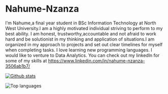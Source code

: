 # Nahume-Nzanza

l'm Nahume,a final year student in BSc Information Technology at North West University.I am a highly motivated individual striving to perform to my best ability. I am honest, trustworthy,accountable and not afraid to work hard and be solutionist in my thinking and application of situations.I am organized in my approach to projects and set out clear timelines for myself when completing tasks. I love learning new programming languages. I would like to venture to Data Analytics. You can check out my linkedln for some of my skills at https://www.linkedin.com/in/nahume-nzanza-3506ab1b7/



[![Github stats](https://github-readme-stats.vercel.app/api?username=nahume24)](https://github.com/nahume24-readme-stats)



![Top languages](https://github-readme-stats.vercel.app/api/top-langs/?username=nahume24&show_icons=true&theme=radical)
